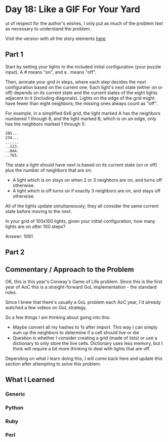 # Day 18: Like a GIF For Your Yard

ut of respect for the author's wishes, I only put as much of the problem text as necessary to understand the problem.

Visit the version with all the story elements [here](https://adventofcode.com/2015/day/18).

## Part 1
Start by setting your lights to the included initial configuration (your puzzle input). A # means "on", and a . means "off".

Then, animate your grid in steps, where each step decides the next configuration based on the current one. Each light's next state (either on or off) depends on its current state and the current states of the eight lights adjacent to it (including diagonals). Lights on the edge of the grid might have fewer than eight neighbors; the missing ones always count as "off".

For example, in a simplified 6x6 grid, the light marked A has the neighbors numbered 1 through 8, and the light marked B, which is on an edge, only has the neighbors marked 1 through 5:
```
1B5...
234...
......
..123.
..8A4.
..765.
```

The state a light should have next is based on its current state (on or off) plus the number of neighbors that are on:

- A light which is on stays on when 2 or 3 neighbors are on, and turns off otherwise.
- A light which is off turns on if exactly 3 neighbors are on, and stays off otherwise.

All of the lights update simultaneously; they all consider the same current state before moving to the next.

In your grid of 100x100 lights, given your initial configuration, how many lights are on after 100 steps?

Answer: 1061

## Part 2

## Commentary / Approach to the Problem
OK, this is this year's Conway's Game of Life problem. Since this is the first year of AoC this is a straight-forward GoL implementation - the standard rules.

Since I knew that there's usually a GoL problem each AoC year, I'd already watched a few videos on GoL strategy. 

So a few things I am thinking about going into this:

- Maybe convert all my hashes to 1s after import. This way I can simply sum up the neighbors to determine if a cell should live or die
- Question is whether I consider creating a grid (made of lists) or use a dictionary to only store the live cells. Dictionary uses less memory, but I think will require a bit more thinking to deal with lights that are off.

Depending on what I learn doing this, I will come back here and update this section after attempting to solve this problem.


## What I Learned

### Generic

### Python

### Ruby

### Perl

